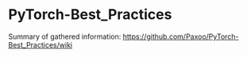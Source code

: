# PyTorch-Best_Practices

Summary of gathered information:
https://github.com/Paxoo/PyTorch-Best_Practices/wiki
